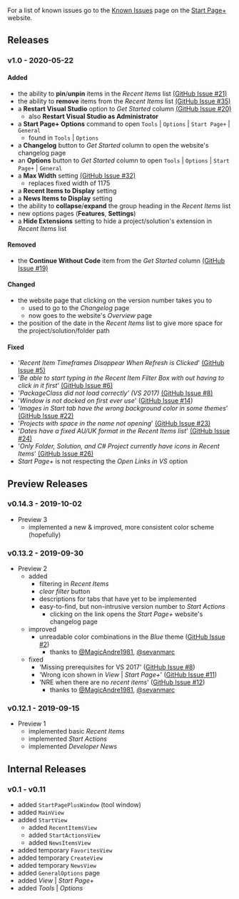 For a list of known issues go to the [Known Issues][known-issues-url]
page on the [Start Page+][start-page-plus-url] website.

[start-page-plus-url]: https://luminous-software.solutions/start-page-plus
[known-issues-url]: https://luminous-software.solutions/start-page-plus/known-issues

## Releases

### v1.0 - 2020-05-22

#### Added
  - the ability to **pin**/**unpin** items in the *Recent Items* list [(GitHub Issue #21)][github-issue-21]
  - the ability to **remove** items from the *Recent Items* list [(GitHub Issue #35)][github-issue-35]
  - a **Restart Visual Studio** option to *Get Started* column [(GitHub Issue #20)][github-issue-20]
    - also **Restart Visual Studio as Administrator**
  - a **Start Page+ Options** command to open `Tools` | `Options` | `Start Page+` | `General`
    - found in `Tools` | `Options`
  - a **Changelog** button to *Get Started* column to open the website's changelog page
  - an **Options** button to *Get Started* column to open `Tools` | `Options` | `Start Page+` | `General`
  - a **Max Width** setting [(GitHub Issue #32)][github-issue-32]
    - replaces fixed width of 1175
  - a **Recent Items to Display** setting
  - a **News Items to Display** setting
  - the ability to **collapse**/**expand** the group heading in the *Recent Items* list
  - new options pages (**Features**, **Settings**)
  - a **Hide Extensions** setting to hide a project/solution's extension in *Recent Items* list

[github-issue-20]: https://github.com/luminous-software/start-page-plus/issues/20
[github-issue-21]: https://github.com/luminous-software/start-page-plus/issues/21
[github-issue-35]: https://github.com/luminous-software/start-page-plus/issues/35
[github-issue-32]: https://github.com/luminous-software/start-page-plus/issues/32

#### Removed
  - the **Continue Without Code** item from the *Get Started* column [(GitHub Issue #19)][github-issue-19]

[github-issue-19]: https://github.com/luminous-software/start-page-plus/issues/19

#### Changed
  - the website page that clicking on the version number takes you to
    - used to go to the *Changelog* page
    - now goes to the website's *Overview* page
  - the position of the date in the *Recent Items* list to give more space for the
project/solution/folder path

#### Fixed
  - '*Recent Item Timeframes Disappear When Refresh is Clicked*' [(GitHub Issue #5)][github-issue-5]
  - '*Be able to start typing in the Recent Item Filter Box with out having to click in it first*' [(GitHub Issue #6)][github-issue-6]
  - '*PackageClass did not load correctly' (VS 2017)* [(GitHub Issue #8)][github-issue-8]
  - '*Window is not docked on first ever use*' ([GitHub Issue #14][github-issue-14])
  - '*Images in Start tab have the wrong background color in some themes*' [(GitHub Issue #22)][github-issue-22]
  - '*Projects with space in the name not opening*' [(GitHub Issue #23)][github-issue-23]
  - '*Dates have a fixed AU/UK format in the Recent Items list*' [(GitHub Issue #24)][github-issue-24]
  - '*Only Folder, Solution, and C# Project currently have icons in Recent Items*' [(GitHub Issue #26)][github-issue-26]
  - *Start Page+* is not respecting the *Open Links in VS* option

[github-issue-5]: https://github.com/luminous-software/start-page-plus/issues/5
[github-issue-6]: https://github.com/luminous-software/start-page-plus/issues/6
[github-issue-8]: https://github.com/luminous-software/start-page-plus/issues/8
[github-issue-14]: https://github.com/luminous-software/start-page-plus/issues/14
[github-issue-22]: https://github.com/luminous-software/start-page-plus/issues/22
[github-issue-23]: https://github.com/luminous-software/start-page-plus/issues/23
[github-issue-24]: https://github.com/luminous-software/start-page-plus/issues/24
[github-issue-26]: https://github.com/luminous-software/start-page-plus/issues/26

## Preview Releases

### v0.14.3 - 2019-10-02

- Preview 3
  - implemented a new & improved, more consistent color scheme (hopefully)

### v0.13.2 - 2019-09-30

- Preview 2
  - added
    - filtering in *Recent Items*
    - *clear filter* button
    - descriptions for tabs that have yet to be implemented
    - easy-to-find, but non-intrusive version number to *Start Actions*
        - clicking on the link opens the *Start Page+* website's changelog page
  - improved
    - unreadable color combinations in the *Blue* theme ([GitHub Issue #2][github-issue-2])
      - thanks to [@MagicAndre1981][MagicAndre1981], [@sevanmarc][sevanmarc]
  - fixed
    - 'Missing prerequisites for VS 2017' ([GitHub Issue #8][github-issue-8])
    - 'Wrong icon shown in _View_ | _Start Page+_' ([GitHub Issue #11][github-issue-11])
    - 'NRE when there are no _recent items_' ([GitHub Issue #12][github-issue-12])
      - thanks to [@MagicAndre1981][MagicAndre1981], [@sevanmarc][sevanmarc]

[github-issue-2]: https://github.com/luminous-software/start-page-plus/issues/2
[github-issue-8]: https://github.com/luminous-software/start-page-plus/issues/8
[github-issue-11]: https://github.com/luminous-software/start-page-plus/issues/11
[github-issue-12]: https://github.com/luminous-software/start-page-plus/issues/12
[sevanmarc]: https://github.com/sevanmarc
[MagicAndre1981]: https://github.com/MagicAndre1981


### v0.12.1 - 2019-09-15

- Preview 1
  - implemented basic *Recent Items*
  - implemented *Start Actions*
  - implemented *Developer News*

## Internal Releases

### v0.1 - v0.11

- added `StartPagePlusWindow` (tool window)
- added `MainView`
- added `StartView`
  - added `RecentItemsView`
  - added `StartActionsView`
  - added `NewsItemsView`
- added temporary `FavoritesView`
- added temporary `CreateView`
- added temporary `NewsView`
- added `GeneralOptions` page
- added *View* | *Start Page+*
- added *Tools* | *Options*